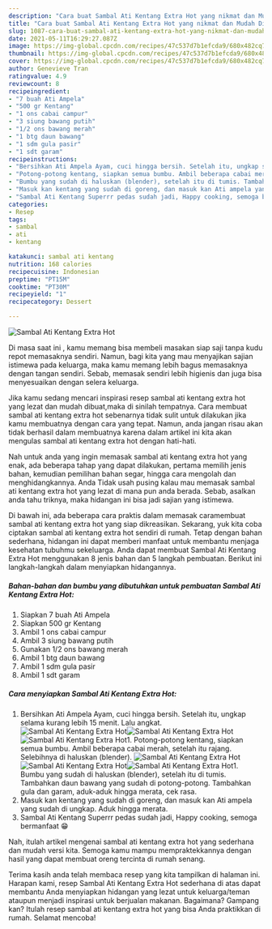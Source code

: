 ```yaml
---
description: "Cara buat Sambal Ati Kentang Extra Hot yang nikmat dan Mudah Dibuat"
title: "Cara buat Sambal Ati Kentang Extra Hot yang nikmat dan Mudah Dibuat"
slug: 1087-cara-buat-sambal-ati-kentang-extra-hot-yang-nikmat-dan-mudah-dibuat
date: 2021-05-11T16:29:27.087Z
image: https://img-global.cpcdn.com/recipes/47c537d7b1efcda9/680x482cq70/sambal-ati-kentang-extra-hot-foto-resep-utama.jpg
thumbnail: https://img-global.cpcdn.com/recipes/47c537d7b1efcda9/680x482cq70/sambal-ati-kentang-extra-hot-foto-resep-utama.jpg
cover: https://img-global.cpcdn.com/recipes/47c537d7b1efcda9/680x482cq70/sambal-ati-kentang-extra-hot-foto-resep-utama.jpg
author: Genevieve Tran
ratingvalue: 4.9
reviewcount: 8
recipeingredient:
- "7 buah Ati Ampela"
- "500 gr Kentang"
- "1 ons cabai campur"
- "3 siung bawang putih"
- "1/2 ons bawang merah"
- "1 btg daun bawang"
- "1 sdm gula pasir"
- "1 sdt garam"
recipeinstructions:
- "Bersihkan Ati Ampela Ayam, cuci hingga bersih. Setelah itu, ungkap selama kurang lebih 15 menit. Lalu angkat."
- "Potong-potong kentang, siapkan semua bumbu. Ambil beberapa cabai merah, setelah itu rajang. Selebihnya di haluskan (blender)."
- "Bumbu yang sudah di haluskan (blender), setelah itu di tumis. Tambahkan daun bawang yang sudah di potong-potong. Tambahkan gula dan garam, aduk-aduk hingga merata, cek rasa."
- "Masuk kan kentang yang sudah di goreng, dan masuk kan Ati ampela yang sudah di ungkap. Aduk hingga merata."
- "Sambal Ati Kentang Superrr pedas sudah jadi, Happy cooking, semoga bermanfaat 😁"
categories:
- Resep
tags:
- sambal
- ati
- kentang

katakunci: sambal ati kentang 
nutrition: 168 calories
recipecuisine: Indonesian
preptime: "PT15M"
cooktime: "PT30M"
recipeyield: "1"
recipecategory: Dessert

---
```



![Sambal Ati Kentang Extra Hot](https://img-global.cpcdn.com/recipes/47c537d7b1efcda9/680x482cq70/sambal-ati-kentang-extra-hot-foto-resep-utama.jpg)

Di masa  saat ini , kamu memang bisa membeli masakan siap saji tanpa kudu repot memasaknya sendiri. Namun, bagi kita yang mau menyajikan sajian istimewa pada keluarga, maka kamu memang lebih bagus memasaknya dengan tangan sendiri. Sebab, memasak sendiri lebih higienis dan juga bisa menyesuaikan dengan selera keluarga.

Jika kamu sedang mencari inspirasi resep sambal ati kentang extra hot yang lezat dan mudah dibuat,maka di sinilah tempatnya. Cara membuat sambal ati kentang extra hot  sebenarnya tidak sulit untuk dilakukan jika kamu membuatnya dengan cara yang tepat. Namun, anda jangan risau akan tidak berhasil dalam membuatnya 
karena dalam artikel ini kita akan mengulas sambal ati kentang extra hot dengan hati-hati.  



Nah untuk anda yang ingin memasak sambal ati kentang extra hot yang enak, ada beberapa tahap yang dapat dilakukan, pertama memilih jenis bahan, kemudian pemilihan bahan segar, hingga cara mengolah dan menghidangkannya. Anda Tidak usah pusing kalau mau memasak sambal ati kentang extra hot yang lezat di mana pun anda berada. Sebab, asalkan anda  tahu triknya, maka hidangan ini bisa jadi sajian yang istimewa.

Di bawah ini, ada beberapa cara praktis  dalam memasak caramembuat sambal ati kentang extra hot yang siap dikreasikan. Sekarang, yuk kita coba ciptakan sambal ati kentang extra hot sendiri di rumah. Tetap dengan bahan sederhana, hidangan ini dapat memberi manfaat untuk membantu menjaga kesehatan tubuhmu sekeluarga. Anda dapat membuat Sambal Ati Kentang Extra Hot menggunakan 8 jenis bahan dan 5 langkah pembuatan. Berikut ini langkah-langkah dalam menyiapkan hidangannya.

<!--inarticleads1-->

##### Bahan-bahan dan bumbu yang dibutuhkan untuk pembuatan Sambal Ati Kentang Extra Hot:

1. Siapkan 7 buah Ati Ampela
1. Siapkan 500 gr Kentang
1. Ambil 1 ons cabai campur
1. Ambil 3 siung bawang putih
1. Gunakan 1/2 ons bawang merah
1. Ambil 1 btg daun bawang
1. Ambil 1 sdm gula pasir
1. Ambil 1 sdt garam




<!--inarticleads2-->

##### Cara menyiapkan Sambal Ati Kentang Extra Hot:

1. Bersihkan Ati Ampela Ayam, cuci hingga bersih. Setelah itu, ungkap selama kurang lebih 15 menit. Lalu angkat.
<img src="https://img-global.cpcdn.com/steps/16072a396d8a7419/160x128cq70/sambal-ati-kentang-extra-hot-langkah-memasak-1-foto.jpg" alt="Sambal Ati Kentang Extra Hot"><img src="https://img-global.cpcdn.com/steps/128dbdca3c0d2ff9/160x128cq70/sambal-ati-kentang-extra-hot-langkah-memasak-1-foto.jpg" alt="Sambal Ati Kentang Extra Hot"><img src="https://img-global.cpcdn.com/steps/65da7f1723b39468/160x128cq70/sambal-ati-kentang-extra-hot-langkah-memasak-1-foto.jpg" alt="Sambal Ati Kentang Extra Hot">1. Potong-potong kentang, siapkan semua bumbu. Ambil beberapa cabai merah, setelah itu rajang. Selebihnya di haluskan (blender).
<img src="https://img-global.cpcdn.com/steps/1e1f7cfade6f4579/160x128cq70/sambal-ati-kentang-extra-hot-langkah-memasak-2-foto.jpg" alt="Sambal Ati Kentang Extra Hot"><img src="https://img-global.cpcdn.com/steps/cbbcf277b7291f67/160x128cq70/sambal-ati-kentang-extra-hot-langkah-memasak-2-foto.jpg" alt="Sambal Ati Kentang Extra Hot"><img src="https://img-global.cpcdn.com/steps/d826866856927ed8/160x128cq70/sambal-ati-kentang-extra-hot-langkah-memasak-2-foto.jpg" alt="Sambal Ati Kentang Extra Hot">1. Bumbu yang sudah di haluskan (blender), setelah itu di tumis. Tambahkan daun bawang yang sudah di potong-potong. Tambahkan gula dan garam, aduk-aduk hingga merata, cek rasa.
1. Masuk kan kentang yang sudah di goreng, dan masuk kan Ati ampela yang sudah di ungkap. Aduk hingga merata.
1. Sambal Ati Kentang Superrr pedas sudah jadi, Happy cooking, semoga bermanfaat 😁




Nah, itulah artikel mengenai  sambal ati kentang extra hot  yang sederhana dan mudah versi kita. Semoga kamu mampu mempraktekkannya dengan hasil yang dapat membuat oreng tercinta di rumah senang. 

Terima kasih anda telah membaca resep yang kita tampilkan di halaman ini. Harapan kami, resep  Sambal Ati Kentang Extra Hot sederhana di atas dapat membantu Anda menyiapkan hidangan yang lezat untuk keluarga/teman ataupun menjadi inspirasi untuk berjualan makanan. Bagaimana? Gampang kan? Itulah resep sambal ati kentang extra hot yang bisa Anda praktikkan di rumah. Selamat mencoba!

